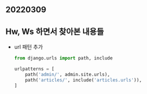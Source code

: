 ## 20220309



## Hw, Ws 하면서 찾아본 내용들



* url 패턴 추가

  ```python
  from django.urls import path, include
  
  urlpatterns = [
      path('admin/', admin.site.urls),
      path('articles/', include('articles.urls')),
  ]
  
  ```

  